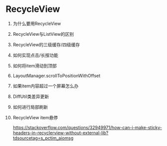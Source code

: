 # RecycleView

1. 为什么要用RecycleView

1. RecycleView与ListView的区别

1. RecycleView的三级缓存/四级缓存

1. 如何实现点击/长按功能

1. 如何将item滑动到顶部

1. LayoutManager.scrollToPositionWithOffset

1. 如果item内容超过一个屏幕怎么办

1. DiffUtil类差异更新

1. 如何进行局部刷新

1. RecycleView item悬停

   https://stackoverflow.com/questions/32949971/how-can-i-make-sticky-headers-in-recyclerview-without-external-lib?tdsourcetag=s_pctim_aiomsg
